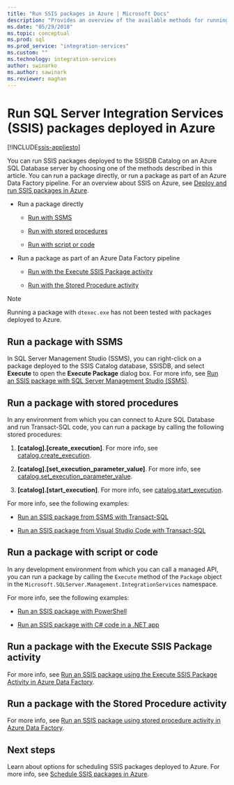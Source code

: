 ```yaml
---
title: "Run SSIS packages in Azure | Microsoft Docs"
description: "Provides an overview of the available methods for running SSIS packages deployed to Azure SQL Database."
ms.date: "05/29/2018"
ms.topic: conceptual
ms.prod: sql
ms.prod_service: "integration-services"
ms.custom: ""
ms.technology: integration-services
author: swinarko
ms.author: sawinark
ms.reviewer: maghan
---
```

# Run SQL Server Integration Services (SSIS) packages deployed in Azure

[!INCLUDE[ssis-appliesto](../../includes/ssis-appliesto-ssvrpluslinux-asdb-asdw-xxx.md)]



You can run SSIS packages deployed to the SSISDB Catalog on an Azure SQL Database server by choosing one of the methods described in this article. You can run a package directly, or run a package as part of an Azure Data Factory pipeline. For an overview about SSIS on Azure, see [Deploy and run SSIS packages in Azure](ssis-azure-lift-shift-ssis-packages-overview.md).

- Run a package directly

  - [Run with SSMS](#ssms)

  - [Run with stored procedures](#sproc)

  - [Run with script or code](#script)

- Run a package as part of an Azure Data Factory pipeline

  - [Run with the Execute SSIS Package activity](#exec_activity)

  - [Run with the Stored Procedure activity](#sproc_activity)

> [!NOTE]
> Running a package with `dtexec.exe` has not been tested with packages deployed to Azure.

## <a name="ssms"></a> Run a package with SSMS

In SQL Server Management Studio (SSMS), you can right-click on a package deployed to the SSIS Catalog database, SSISDB, and select **Execute** to open the **Execute Package** dialog box. For more info, see [Run an SSIS package with SQL Server Management Studio (SSMS)](../ssis-quickstart-run-ssms.md).

## <a name="sproc"></a> Run a package with stored procedures

In any environment from which you can connect to Azure SQL Database and run Transact-SQL code, you can run a package by calling the following stored procedures:

1. **[catalog].[create_execution]**. For more info, see [catalog.create_execution](../system-stored-procedures/catalog-create-execution-ssisdb-database.md).

2. **[catalog].[set_execution_parameter_value]**. For more info, see [catalog.set_execution_parameter_value](../system-stored-procedures/catalog-set-execution-parameter-value-ssisdb-database.md).

3. **[catalog].[start_execution]**. For more info, see [catalog.start_execution](../system-stored-procedures/catalog-start-execution-ssisdb-database.md).

For more info, see the following examples:

- [Run an SSIS package from SSMS with Transact-SQL](../ssis-quickstart-run-tsql-ssms.md)

- [Run an SSIS package from Visual Studio Code with Transact-SQL](../ssis-quickstart-run-tsql-vscode.md)

## <a name="script"></a> Run a package with script or code

In any development environment from which you can call a managed API, you can run a package by calling the `Execute` method of the `Package` object in the `Microsoft.SQLServer.Management.IntegrationServices` namespace.

For more info, see the following examples:

- [Run an SSIS package with PowerShell](../ssis-quickstart-run-powershell.md)

- [Run an SSIS package with C# code in a .NET app](../ssis-quickstart-run-dotnet.md)

## <a name="exec_activity"></a> Run a package with the Execute SSIS Package activity

For more info, see [Run an SSIS package using the Execute SSIS Package Activity in Azure Data Factory](https://docs.microsoft.com/azure/data-factory/how-to-invoke-ssis-package-ssis-activity).

## <a name="sproc_activity"></a> Run a package with the Stored Procedure activity

For more info, see [Run an SSIS package using stored procedure activity in Azure Data Factory](https://docs.microsoft.com/azure/data-factory/how-to-invoke-ssis-package-stored-procedure-activity).

## Next steps

Learn about options for scheduling SSIS packages deployed to Azure. For more info, see [Schedule SSIS packages in Azure](ssis-azure-schedule-packages.md).
